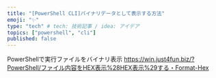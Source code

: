 ```yaml
---
title: "[PowerShell CLI]バイナリデータとして表示する方法"
emoji: "✨"
type: "tech" # tech: 技術記事 / idea: アイデア
topics: ["powershell", "cli"]
published: false
---
```

PowerShellで実行ファイルをバイナリ表示
https://win.just4fun.biz/?PowerShell/ファイル内容をHEX表示%28HEX表示%29する・Format-Hex
